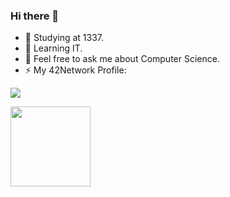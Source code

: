 ### Hi there 👋

- 🔭 Studying at 1337.
- 🌱 Learning IT.
- 💬 Feel free to ask me about Computer Science.
- ⚡ My 42Network Profile:

![](https://badge1337.norshiden.repl.co/badge/nelidris)


<img src="https://badge1337.norshiden.repl.co/badge/nelidris" width="128"/>
